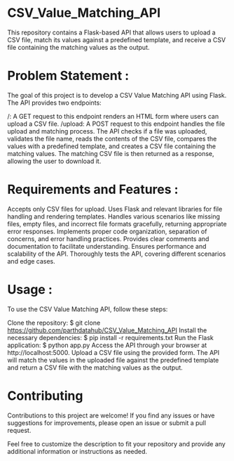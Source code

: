 # CSV_Value_Matching_API
This repository contains a Flask-based API that allows users to upload a CSV file, match its values against a predefined template, and receive a CSV file containing the matching values as the output.

# Problem Statement :

The goal of this project is to develop a CSV Value Matching API using Flask. The API provides two endpoints:

/: A GET request to this endpoint renders an HTML form where users can upload a CSV file.
/upload: A POST request to this endpoint handles the file upload and matching process.
The API checks if a file was uploaded, validates the file name, reads the contents of the CSV file, compares the values with a predefined template, and creates a CSV file containing the matching values. The matching CSV file is then returned as a response, allowing the user to download it.

# Requirements and Features :

Accepts only CSV files for upload.
Uses Flask and relevant libraries for file handling and rendering templates.
Handles various scenarios like missing files, empty files, and incorrect file formats gracefully, returning appropriate error responses.
Implements proper code organization, separation of concerns, and error handling practices.
Provides clear comments and documentation to facilitate understanding.
Ensures performance and scalability of the API.
Thoroughly tests the API, covering different scenarios and edge cases.

# Usage :

To use the CSV Value Matching API, follow these steps:

Clone the repository: $ git clone https://github.com/parthdatahub/CSV_Value_Matching_API
Install the necessary dependencies: $ pip install -r requirements.txt
Run the Flask application: $ python app.py
Access the API through your browser at http://localhost:5000.
Upload a CSV file using the provided form.
The API will match the values in the uploaded file against the predefined template and return a CSV file with the matching values as the output.

# Contributing
Contributions to this project are welcome! If you find any issues or have suggestions for improvements, please open an issue or submit a pull request.

Feel free to customize the description to fit your repository and provide any additional information or instructions as needed.
